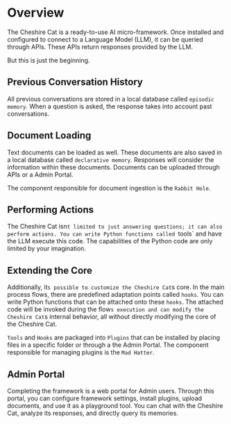 # Overview

The Cheshire Cat is a ready-to-use AI micro-framework. Once installed and configured to connect to a Language Model (LLM), it can be queried through APIs. These APIs return responses provided by the LLM.

But this is just the beginning.

## Previous Conversation History
All previous conversations are stored in a local database called `episodic memory`. When a question is asked, the response takes into account past conversations.

## Document Loading
Text documents can be loaded as well. These documents are also saved in a local database called `declarative memory`. Responses will consider the information within these documents. Documents can be uploaded through APIs or a Admin Portal.

The component responsible for document ingestion is the `Rabbit Hole`.

## Performing Actions
The Cheshire Cat isn`t limited to just answering questions; it can also perform actions. You can write Python functions called `tools` and have the LLM execute this code. The capabilities of the Python code are only limited by your imagination.

## Extending the Core
Additionally, it`s possible to customize the Cheshire Cat`s core. In the main process flows, there are predefined adaptation points called `hooks`. You can write Python functions that can be attached onto these `hooks`. The attached code will be invoked during the flow`s execution and can modify the Cheshire Cat`s internal behavior, all without directly modifying the core of the Cheshire Cat.

`Tools` and `Hooks` are packaged into `Plugins` that can be installed by placing files in a specific folder or through a the Admin Portal. The component responsible for managing plugins is the `Mad Hatter`.

## Admin Portal
Completing the framework is a web portal for Admin users. Through this portal, you can configure framework settings, install plugins, upload documents, and use it as a playground tool. You can chat with the Cheshire Cat, analyze its responses, and directly query its memories.